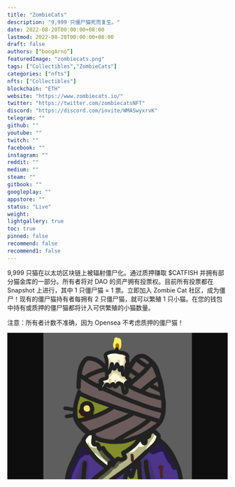 ```yaml
---
title: "ZombieCats"
description: "9,999 只僵尸猫死而复生。"
date: 2022-08-20T00:00:00+08:00
lastmod: 2022-08-20T00:00:00+08:00
draft: false
authors: [“boogArno”]
featuredImage: "zombiecats.png"
tags: ["Collectibles","ZombieCats"]
categories: ["nfts"]
nfts: ["Collectibles"]
blockchain: "ETH"
website: "https://www.zombiecats.io/"
twitter: "https://twitter.com/zombiecatsNFT"
discord: "https://discord.com/invite/WMASwyxrvK"
telegram: ""
github: ""
youtube: ""
twitch: ""
facebook: ""
instagram: ""
reddit: ""
medium: ""
steam: ""
gitbook: ""
googleplay: ""
appstore: ""
status: "Live"
weight: 
lightgallery: true
toc: true
pinned: false
recommend: false
recommend1: false
---
```

9,999 只猫在以太坊区块链上被辐射僵尸化。通过质押赚取 $CATFISH 并拥有部分猫金库的一部分。所有者将对 DAO 的资产拥有投票权。目前所有投票都在 Snapshot 上进行，其中 1 只僵尸猫 = 1 票。立即加入 Zombie Cat 社区，成为僵尸！现有的僵尸猫持有者每拥有 2 只僵尸猫，就可以繁殖 1 只小猫。在您的钱包中持有或质押的僵尸猫都将计入可供繁殖的小猫数量。

注意：所有者计数不准确，因为 Opensea 不考虑质押的僵尸猫！

![zombiecats-dapp-collectibles-ethereum-image1_b68c7e9d268b0f4df2836c53c2b0fc9e](zombiecats-dapp-collectibles-ethereum-image1_b68c7e9d268b0f4df2836c53c2b0fc9e.png)